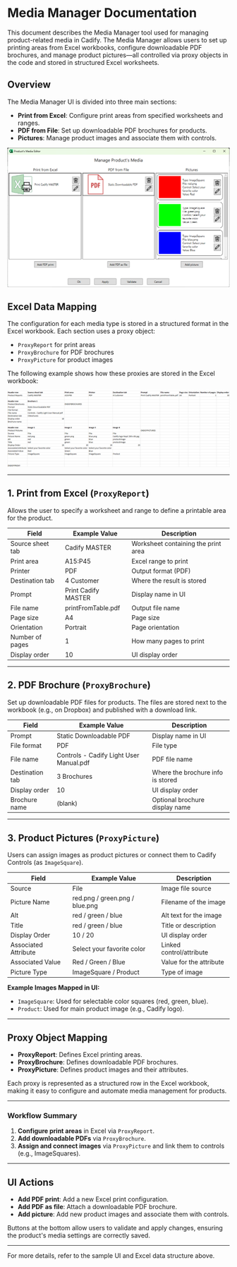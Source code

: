 # Media Manager Documentation

This document describes the Media Manager tool used for managing product-related media in Cadify. The Media Manager allows users to set up printing areas from Excel workbooks, configure downloadable PDF brochures, and manage product pictures—all controlled via proxy objects in the code and stored in structured Excel worksheets.

## Overview

The Media Manager UI is divided into three main sections:

- **Print from Excel**: Configure print areas from specified worksheets and ranges.
- **PDF from File**: Set up downloadable PDF brochures for products.
- **Pictures**: Manage product images and associate them with controls.

<img src="https://raw.githubusercontent.com/Cadify/Cadify-User-Manual/main/docs/cadify/mediaManager/images/mediaManager.png" alt="MediaManager">

## Excel Data Mapping

The configuration for each media type is stored in a structured format in the Excel workbook. Each section uses a proxy object:
- `ProxyReport` for print areas
- `ProxyBrochure` for PDF brochures
- `ProxyPicture` for product images

The following example shows how these proxies are stored in the Excel workbook:

<img src="https://raw.githubusercontent.com/Cadify/Cadify-User-Manual/main/docs/cadify/mediaManager/images/proxyInExcel.png" alt="ProxyInExcel">

---

## 1. Print from Excel (`ProxyReport`)

Allows the user to specify a worksheet and range to define a printable area for the product.

| Field                | Example Value      | Description                                  |
|----------------------|-------------------|----------------------------------------------|
| Source sheet tab     | Cadify MASTER     | Worksheet containing the print area          |
| Print area           | A15:P45           | Excel range to print                         |
| Printer              | PDF               | Output format (PDF)                          |
| Destination tab      | 4 Customer        | Where the result is stored                   |
| Prompt               | Print Cadify MASTER| Display name in UI                           |
| File name            | printFromTable.pdf| Output file name                             |
| Page size            | A4                | Page size                                    |
| Orientation          | Portrait          | Page orientation                             |
| Number of pages      | 1                 | How many pages to print                      |
| Display order        | 10                | UI display order                             |

---

## 2. PDF Brochure (`ProxyBrochure`)

Set up downloadable PDF files for products. The files are stored next to the workbook (e.g., on Dropbox) and published with a download link.

| Field             | Example Value                              | Description                                             |
|-------------------|--------------------------------------------|---------------------------------------------------------|
| Prompt            | Static Downloadable PDF                    | Display name in UI                                      |
| File format       | PDF                                        | File type                                               |
| File name         | Controls - Cadify Light User Manual.pdf    | PDF file name                                           |
| Destination tab   | 3 Brochures                                | Where the brochure info is stored                       |
| Display order     | 10                                         | UI display order                                        |
| Brochure name     | (blank)                                    | Optional brochure display name                          |

---

## 3. Product Pictures (`ProxyPicture`)

Users can assign images as product pictures or connect them to Cadify Controls (as `ImageSquare`).

| Field                  | Example Value                  | Description                                       |
|------------------------|-------------------------------|---------------------------------------------------|
| Source                 | File                          | Image file source                                 |
| Picture Name           | red.png / green.png / blue.png| Filename of the image                             |
| Alt                    | red / green / blue            | Alt text for the image                            |
| Title                  | red / green / blue            | Title or description                              |
| Display Order          | 10 / 20                       | UI display order                                  |
| Associated Attribute   | Select your favorite color    | Linked control/attribute                          |
| Associated Value       | Red / Green / Blue            | Value for the attribute                           |
| Picture Type           | ImageSquare / Product         | Type of image                                     |

**Example Images Mapped in UI:**
- `ImageSquare`: Used for selectable color squares (red, green, blue).
- `Product`: Used for main product image (e.g., Cadify logo).

---

## Proxy Object Mapping

- **ProxyReport**: Defines Excel printing areas.
- **ProxyBrochure**: Defines downloadable PDF brochures.
- **ProxyPicture**: Defines product images and their attributes.

Each proxy is represented as a structured row in the Excel workbook, making it easy to configure and automate media management for products.

---

### Workflow Summary

1. **Configure print areas** in Excel via `ProxyReport`.
2. **Add downloadable PDFs** via `ProxyBrochure`.
3. **Assign and connect images** via `ProxyPicture` and link them to controls (e.g., ImageSquares).

---

## UI Actions

- **Add PDF print**: Add a new Excel print configuration.
- **Add PDF as file**: Attach a downloadable PDF brochure.
- **Add picture**: Add new product images and associate them with controls.

Buttons at the bottom allow users to validate and apply changes, ensuring the product's media settings are correctly saved.

---

For more details, refer to the sample UI and Excel data structure above.
